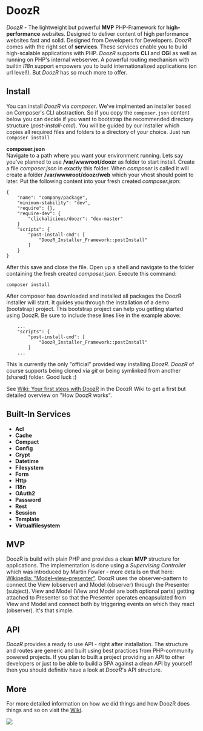 # DoozR
*DoozR* - The lightweight but powerful **MVP** PHP-Framework for **high-performance** websites. Designed to deliver content of high performance websites fast and solid. Designed from Developers for Developers. *DoozR* comes with the right set of **services**. These services enable you to build high-scalable applications with PHP. *DoozR* supports **CLI** and **CGI** as well as running on PHP's internal webserver. A powerful routing mechanism with builtin *I18n* support empowers you to build internationalized applications (on url level!). But *DoozR* has so much more to offer.


## Install
You can install *DoozR* via *composer*. We've implmented an installer based on Composer's CLI abstraction. So if you copy the `composer.json` content below you can decide if you want to bootstrap the recommended directory structure (*post-install-cmd*). You will be guided by our installer which copies all required files and folders to a directory of your choice. Just run `composer install`
  
**composer.json**  
Navigate to a path where you want your environment running. Lets say you've planned to use **/var/wwwroot/doozr** as folder to start install. Create a file *composer.json* in exactly this folder. When *composer* is called it will create a folder **/var/wwwroot/doozr/web** which your vhost should point to later. Put the following content into your fresh created *composer.json*:

    {
        "name": "company/package",
        "minimum-stability": "dev",
        "require": {},
        "require-dev": {
            "clickalicious/doozr": "dev-master"
        }
        "scripts": {
            "post-install-cmd": [
                "DoozR_Installer_Framework::postInstall"
            ]
        }
    }
    

After this save and close the file. Open up a shell and navigate to the folder containing the fresh created *composer.json*. Execute this command:

    composer install


After composer has downloaded and installed all packages the DoozR installer will start. It guides you through the installation of a demo (bootstrap) project. This bootstrap project can help you getting started using DoozR. Be sure to include these lines like in the example above:

        ...
        "scripts": {
            "post-install-cmd": [
                "DoozR_Installer_Framework::postInstall"
            ]
        ...

This is currently the only "official" provided way installing *DoozR*. *DoozR* of course supports being cloned via *git* or being symlinked from another (shared) folder. Good luck :)

See [Wiki: Your first steps with DoozR](https://github.com/clickalicious/DoozR/wiki/1.-Your-first-steps-with-DoozR) in the DoozR Wiki to get a first but detailed overview on "How DoozR works".


## Built-In Services
 - **Acl**
 - **Cache**
 - **Compact**
 - **Config**
 - **Crypt**
 - **Datetime**
 - **Filesystem**
 - **Form**
 - **Http**
 - **I18n**
 - **OAuth2**
 - **Password**
 - **Rest**
 - **Session**
 - **Template**
 - **Virtualfilesystem**


## MVP
DoozR is build with plain PHP and provides a clean **MVP** structure for applications. The implementation is done using a *Supervising Controller* which was introduced by Martin Fowler - more details on that here: [Wikipedia: "Model–view–presenter"](https://en.wikipedia.org/wiki/Model%E2%80%93view%E2%80%93presenter). DoozR uses the observer-pattern to connect the View (observer) and Model (observer) through the Presenter (subject). View and Model (View and Model are both optional parts) getting attached to Presenter so that the Presenter operates encapsulated from View and Model and connect both by triggering events on which they react (observer). It's that simple.


## API
*DoozR* provides a ready to use API - right after installation. The structure and routes are generic and built using best practices from PHP-community powered projects. If you plan to built a project providing an API to other developers or just to be able to build a SPA against a clean API by yourself then you should definitiv have a look at *DoozR*'s API structure.


## More
For more detailed information on how we did things and how DoozR does things and so on visit the [Wiki](https://github.com/clickalicious/DoozR/wiki/_pages).


<a href="https://twitter.com/intent/tweet?hashtags=&original_referer=http%3A%2F%2Fgithub.com%2F&text=Check+out+DoozR+-+The+lightweight+MVP+PHP-Framework+for+high-performance+websites+@phpfluesterer+%23clickalicious+%23DoozR+%23php&tw_p=tweetbutton&url=https%3A%2F%2Fgithub.com%2clickalicious%2DoozR" target="_blank">
  <img src="http://jpillora.com/github-twitter-button/img/tweet.png"></img>
</a>
